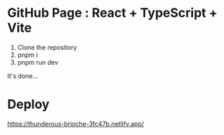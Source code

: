 # GitHub Page : React + TypeScript + Vite

1. Clone the repository
2. pnpm i
3. pnpm run dev

It's done...

# Deploy

https://thunderous-brioche-3fc47b.netlify.app/
